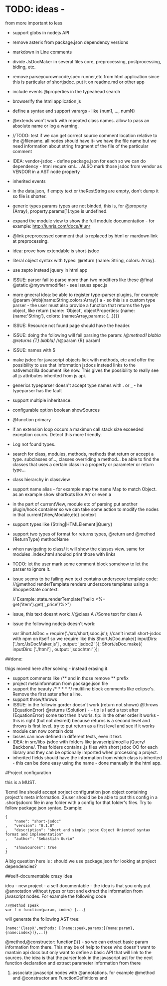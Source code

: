 # TODO: ideas - 

from more important to less


 * support globs in nodejs API
 
 * remove asterix from package.json dependency versions

 * markdown in Line comments 

 * divide JsDocMaker in several files core, preprocessing, postprocessing, biding, etc.

 * remove parseyourowncode,spec runner,etc from html application since this is particular of shortjsdoc. put it on readme.md or other app
 
 * include events @properties in the typeahead search
 
 * browserify the html application js

 * define a syntax and support varargs - like {num1, ..., numN}

 * @extends won't work with repeated class names. allow to pass an absolute name or log a warning.

 * //TODO: test if we can get correct source comment location relative to the @filename. all nodes should have it- we have the file name but we need information about string fragment of the file of the particular comment

 * IDEA: vendor-jsdoc - define package.json for each so we can do dependency - html requre xml.... ALSO mark those jsdoc from vendor as VENDOR in a AST node property
 
 * inherited events

 *  in the data.json, if empty text or theRestString are empty, don't dump it so file is shorter.

 * generic types params types are not binded, this is, for @property {Array<Apple>}, property.params[1].type is undefined. 
 
 * expand the module view to show the full module documentation - for example: http://lunrjs.com/docs/#lunr

 * @link preprocessed comment that is replaced by html or mardown link at preprocessing.

 * idea: prove how extendable is short-jsdoc    
 * literal object syntax with types: @return {name: String, colors: Array<Color>}.

 * use zepto instead jquery in html app
 
 * ISSUE: parser fail to parse more than two modifiers like these @final @static @myownmodifier - see issues spec.js

 * more gneeral idea: be able to register type-parser plugins, for example @param {#obj(name:String,colors:Array<Color>)} a - so this is a custom type parser - the user must also provide a function that returns the type object, like return {name: 'Object', objectProperties: {name: {name:'String'}, colors: {name:Array,params: {...}}}}

 * ISSUE: Resource not found page should have the header.

 * ISSUE: doing the following will fail parsing the param:
 /*@method1 blabla
 @returns {T} blabla*/
 //@param {R} param1

 * ISSUE: names with $

 * make jsdoc for javascript objects liek with methods, etc and offer the possibility to use that information jsdocs instead links to the nativemozilla document like now. This gives the possibility to really see all js attributes inherited from js api.

 * generics typeparser doesn't accept type names with . or _ - he typeparser has the fault

 * support multiple inheritance.

 * configurable option boolean showSources


 * @function primary
 
 * if an extension loop occurs a maximun call stack size exceeded exception ocurrs. Detect this more friendly.
 
 * Log not found types.
 
 * search for class, modules, methods, methods that return or accept a type. subclasses of..., classes overriding a method... be able to find the classes that uses a certain class in a property or parameter or return type...
 
 * class hierarchy in classview

 * support name alias - for example map the name Map to match Object. as an example show shortkuts like Arr<Obj> or even a<o>
 
 * in the part of currentView, module etc of parsing put another plugin/hook container so we can take some action to modify the nodes in that current{View,Module,etc} context

 * support types like {String|HTMLElement|jQuery}

 * support two types of format for returns types, @return and @method {ReturnType} methodName

 * when navigating to class/ it will show the classes view. same for modules .index.html shoulod print those with links

 * TODO: let the user mark some comment block somehow to let the parser to ignore it.

 * issue seems to be failing wen text contains underscore template code: //@method renderTemplate renders underscore templates using a ShopperState context.  

    // Example: state.renderTemplate("hello <%= get('item').get('_price')%>")

 * issue, this text doesnt work:
     //@class A
     //Some text for class A

* issue the following nodejs doesn't work:

    var ShortJsDoc = require('./src/shortjsdoc.js'); //can't install short-jsdoc with npm on itself so we require like this
    ShortJsDoc.make({
        inputDirs: ['./src/JsDocMaker.js']
    ,   output: 'jsdoc2'
    }); 
    ShortJsDoc.make({
        inputDirs: ['./html']
    ,   output: 'jsdochtml'
    }); 






##done:

thigs moved here after solving - instead erasing it.

 * support comments like /** and in those remove ** prefix
 * project metainformaton from package.json file 
 * support the beauty /* * * * */ multiline block comments like eclipse's. Remove the first aster after a line.
 * support throw/throws
 * ISSUE: in the followin gorder doesn't work (return not shown) @throws {EquationError} @returns {Solution}  - - tip is I add a text after {EquationError} some text then it worls. tip: in the other order it works - this is right (but not desired) because returns is a second level and throws is first level. try to put return as a first level and see if it works
 * module can now contain dots
 * lasses can now defined in different texts, even it text.
 * IDEA: in src/libs-jsdoc with folders like javascript/mozilla jQuery/ Backbone/. Thes folders contains .js files with short jsdoc OO for each library and they can be optionally imported when processing a project.  
 * inherited fields should have the information from which class is inherited - this can be done easy using the name - done manually in the html app.




#Project configuration 

this is a MUST. 

1)cmd line should accept porject configuration json object containing project's meta information. 
2)user should be be able to put this config in a .shortjsdocrc file in any folder with a config for that folder's files. Try to follow package.json syntax.
Example:

    {
        "name": "short-jsdoc"
    ,   "version": "0.1.0"
    ,   "description": "short and simple jsdoc Object Oriented syntax format and implementation"
    ,   "author": "Sebastián Gurin"

    ,   "showSources": true
    }

A big question here is : should we use package.json for looking at project dependencies?



##self-documentable crazy idea

idea - new project - a self documentable - the idea is that you only put @annotation without types or text and extract the information from javascript nodes. For example the following code

    //@method speak
    var f = function(param, index) {...}

will generate the following AST tree:

    {name:'ClassX',methods: [{name:speak,params:[{name:param},{name:index}]},..]}

@method,@constructor: function(){} - so we can extract basic param information from there. 
This may be of help to those who doesn't want to mantain api docs but only want to define a basic API that will link to the sources.
the idea is that the parser look in the javascript ast for the next function declaration and extract parameter information from there
1) associate javascript nodes with @annotations. for example @method and @constructor are FunctionDefinitions and 





